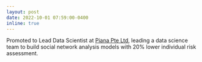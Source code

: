 ```yaml
---
layout: post
date: 2022-10-01 07:59:00-0400
inline: true
---
```


Promoted to Lead Data Scientist at <a href="https://www.sgpbusiness.com/company/Piana-Pte-Ltd">Piana Pte Ltd</a>, leading a data science team to build social network analysis models with 20% lower individual risk assessment.
